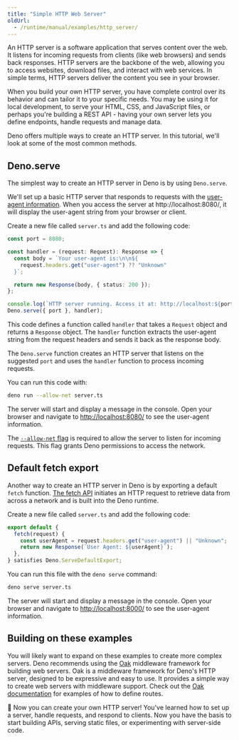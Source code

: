 ```yaml
---
title: "Simple HTTP Web Server"
oldUrl:
  - /runtime/manual/examples/http_server/
---
```


An HTTP server is a software application that serves content over the web. It
listens for incoming requests from clients (like web browsers) and sends back
responses. HTTP servers are the backbone of the web, allowing you to access
websites, download files, and interact with web services. In simple terms, HTTP
servers deliver the content you see in your browser.

When you build your own HTTP server, you have complete control over its behavior
and can tailor it to your specific needs. You may be using it for local
development, to serve your HTML, CSS, and JavaScript files, or perhaps you're
building a REST API - having your own server lets you define endpoints, handle
requests and manage data.

Deno offers multiple ways to create an HTTP server. In this tutorial, we'll look
at some of the most common methods.

## Deno.serve

The simplest way to create an HTTP server in Deno is by using `Deno.serve`.

We'll set up a basic HTTP server that responds to requests with the
[user-agent information](https://developer.mozilla.org/en-US/docs/Web/HTTP/Headers/User-Agent).
When you access the server at http://localhost:8080/, it will display the
user-agent string from your browser or client.

Create a new file called `server.ts` and add the following code:

```ts title="server.ts"
const port = 8080;

const handler = (request: Request): Response => {
  const body = `Your user-agent is:\n\n${
    request.headers.get("user-agent") ?? "Unknown"
  }`;

  return new Response(body, { status: 200 });
};

console.log(`HTTP server running. Access it at: http://localhost:${port}/`);
Deno.serve({ port }, handler);
```

This code defines a function called `handler` that takes a `Request` object and
returns a `Response` object. The `handler` function extracts the user-agent
string from the request headers and sends it back as the response body.

The `Deno.serve` function creates an HTTP server that listens on the suggested
`port` and uses the `handler` function to process incoming requests.

You can run this code with:

```sh
deno run --allow-net server.ts
```

The server will start and display a message in the console. Open your browser
and navigate to [http://localhost:8080/](http://localhost:8080/) to see the
user-agent information.

The [`--allow-net` flag](/runtime/fundamentals/security/) is required to allow
the server to listen for incoming requests. This flag grants Deno permissions to
access the network.

## Default fetch export

Another way to create an HTTP server in Deno is by exporting a default `fetch`
function. [The fetch API](/api/web/~/fetch) initiates an HTTP request to
retrieve data from across a network and is built into the Deno runtime.

Create a new file called `server.ts` and add the following code:

```ts title="server.ts"
export default {
  fetch(request) {
    const userAgent = request.headers.get("user-agent") || "Unknown";
    return new Response(`User Agent: ${userAgent}`);
  },
} satisfies Deno.ServeDefaultExport;
```

You can run this file with the `deno serve` command:

```sh
deno serve server.ts
```

The server will start and display a message in the console. Open your browser
and navigate to [http://localhost:8000/](http://localhost:8000/) to see the
user-agent information.

## Building on these examples

You will likely want to expand on these examples to create more complex servers.
Deno recommends using the [Oak](https://jsr.io/@oak/oak) middleware framework
for building web servers. Oak is a middleware framework for Deno's HTTP server,
designed to be expressive and easy to use. It provides a simple way to create
web servers with middleware support. Check out the
[Oak documentation](https://oakserver.github.io/oak/) for examples of how to
define routes.

🦕 Now you can create your own HTTP server! You've learned how to set up a
server, handle requests, and respond to clients. Now you have the basis to start
building APIs, serving static files, or experimenting with server-side code.
